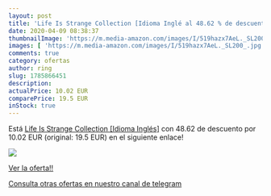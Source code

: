 ```yaml
---
layout: post
title: 'Life Is Strange Collection [Idioma Inglé al 48.62 % de descuento'
date: 2020-04-09 08:38:37
thumbnailImage: 'https://m.media-amazon.com/images/I/519hazx7AeL._SL200_.jpg'
images: [ 'https://m.media-amazon.com/images/I/519hazx7AeL._SL200_.jpg' ]
comments: true
category: ofertas
author: ring
slug: 1785866451
description:
actualPrice: 10.02 EUR
comparePrice: 19.5 EUR
inStock: true
---
```


Está [Life Is Strange Collection [Idioma Inglés]](https://www.amazon.com/dp/1785866451/?tag=redken08-20) con 48.62 de descuento por 10.02 EUR (original: 19.5 EUR) en el siguiente enlace!

[![](https://m.media-amazon.com/images/I/519hazx7AeL._SL200_.jpg)](https://www.amazon.com/dp/1785866451/?tag=redken08-20)

[Ver la oferta!!](https://www.amazon.com/dp/1785866451/?tag=redken08-20)

[Consulta otras ofertas en nuestro canal de telegram](https://t.me/s/ofertas25)
